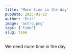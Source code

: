 ```yaml
---
title: 'More time in the day'
pubDate: 2025-01-13
author: 'Eric'
image: 'astro.png'
tags: ['time']
slug: time
---
```


We need more time in the day. 